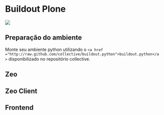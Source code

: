# Buildout Plone

<img src="https://raw.github.com/andreclimaco/buildout.plone/master/docs/configuration.png"/>

## Preparação do ambiente

Monte seu ambiente python utilizando o ``<a href ="http://raw.github.com/collective/buildout.python">buildout.python</a>`` disponibilizado no repositório collective.

## Zeo

## Zeo Client

## Frontend
